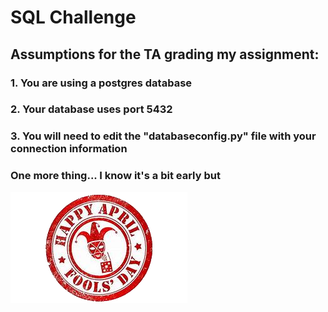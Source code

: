 # SQL Challenge
    
## Assumptions for the TA grading my assignment:

### 1. You are using a postgres database
### 2. Your database uses port 5432
### 3. You will need to edit the "databaseconfig.py" file with your connection information


### One more thing... I know it's a bit early but


<img src="EmployeeSQL/AprilFools.png" alt="April Fools!" style="border: none;" />
